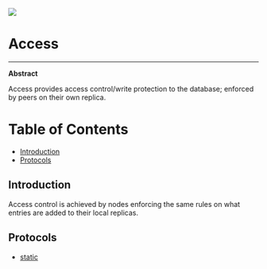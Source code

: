 ![](https://img.shields.io/badge/status-wip-orange.svg?style=flat-square)

# Access

-----

**Abstract**

Access provides access control/write protection to the database; enforced by peers on their own replica.

# Table of Contents

- [Introduction](#introduction)
- [Protocols](#protocols)

## Introduction

Access control is achieved by nodes enforcing the same rules on what entries are added to their local replicas.

## Protocols

- [static](./static)
